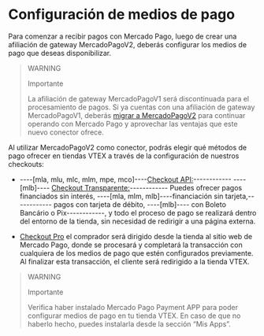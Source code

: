 # Configuración de medios de pago

Para comenzar a recibir pagos con Mercado Pago, luego de crear una afiliación de gateway MercadoPagoV2, deberás configurar los medios de pago que deseas disponibilizar.

> WARNING
>
> Importante
>
> La afiliación de gateway MercadoPagoV1 será discontinuada para el procesamiento de pagos. Si ya cuentas con una afiliación de gateway MercadoPagoV1, deberás [migrar a MercadoPagoV2](/developers/es/docs/vtex/mp1-mp2-migration) para continuar operando con Mercado Pago y aprovechar las ventajas que este nuevo conector ofrece.

Al utilizar MercadoPagoV2 como conector, podrás elegir qué métodos de pago ofrecer en tiendas VTEX a través de la configuración de nuestros checkouts: 

* ----[mla, mlu, mlc, mlm, mpe, mco]----[Checkout API:](/developers/es/docs/vtex/payments-configuration/checkout-api)------------ ----[mlb]---- [Checkout Transparente:](/developers/es/docs/vtex/payments-configuration/checkout-api)------------ Puedes ofrecer pagos financiados sin interés, ----[mla, mlm, mlb]----financiación sin tarjeta,------------ pagos con tarjeta de débito, ----[mlb]---- con Boleto Bancário o Pix------------, y todo el proceso de pago se realizará dentro del entorno de la tienda, sin necesidad de redirigir a una página externa. 

* [Checkout Pro](/developers/es/docs/vtex/payments-configuration/checkout-pro) el comprador será dirigido desde la tienda al sitio web de Mercado Pago, donde se procesará y completará la transacción con cualquiera de los medios de pago que estén configurados previamente. Al finalizar esta transacción, el cliente será redirigido a la tienda VTEX.


> WARNING
>
> Importante
>
> Verifica haber instalado Mercado Pago Payment APP para poder configurar medios de pago en tu tienda VTEX. En caso de que no haberlo hecho, puedes instalarla desde la sección “Mis Apps”.